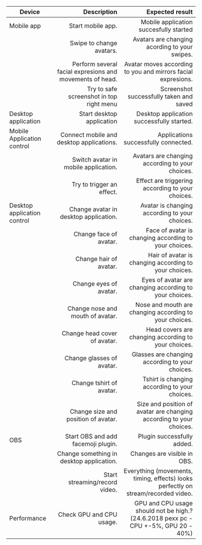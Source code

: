 | Device        | Description           | Expected result  |
| ------------- |-------------:|-----:|
| Mobile app      | Start mobile app. | Mobile application succesfully started |
|| Swipe to change avatars.      |   Avatars are changing acording to your swipes. |
|| Perform several facial expresions and movements of head.      |    Avatar moves according to you and mirrors facial expresions. |
|| Try to safe screenshot in top right menu      |    Screenshot successfully taken and saved |
|Desktop application| Start desktop application      |    Desktop application successfully started. |
|Mobile Application control| Connect mobile and desktop applications.      |    Applications successfully connected. |
|| Switch avatar in mobile application.      |    Avatars are changing according to your choices. |
|| Try to trigger an effect.      |    Effect are triggering according to your choices. |
|Desktop application control| Change avatar in desktop application.      |    Avatar is changing according to your choices. |
|| Change face of avatar.      |    Face of avatar is changing according to your choices. |
|| Change hair of avatar.      |    Hair of avatar is changing according to your choices. |
|| Change eyes of avatar.      |    Eyes of avatar are changing according to your choices. |
|| Change nose and mouth of avatar.      |    Nose and mouth are changing according to your choices. |
||Change head cover of avatar.|Head covers are changing according to your choices.|
||Change glasses of avatar.|Glasses are changing according to your choices.|
||Change tshirt of avatar.|Tshirt is changing according to your choices.|
||Change size and position of avatar.|Size and position of avatar are changing according to your choices.|
|OBS|Start OBS and add facemoji plugin.|Plugin successfully added.|
||Change something in desktop application.|Changes are visible in OBS.|
||Start streaming/record video.|Everything (movements, timing, effects) looks perfectly on stream/recorded video.|
|Performance|Check GPU and CPU usage.|GPU and CPU usage should not be high.? (24.6.2018 pexx pc - CPU +-5%, GPU 20 - 40%)|               	                        
	                              	                                
